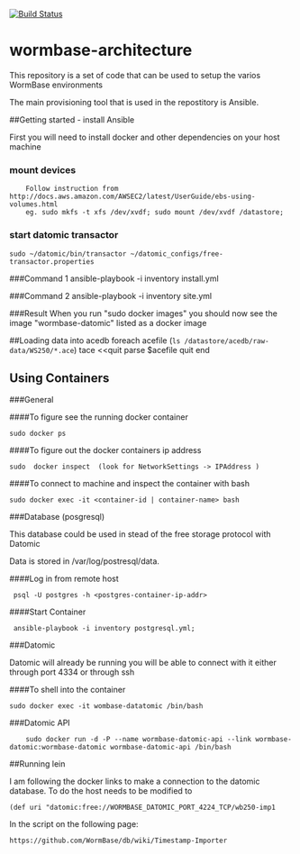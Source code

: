 [![Build Status](https://travis-ci.org/WormBase/wormbase-architecture.svg?branch=develop)](https://travis-ci.org/WormBase/wormbase-architecture) 

# wormbase-architecture
This repository is a set of code that can be used to setup the varios WormBase environments

The main provisioning tool that is used in the repostitory is Ansible.

##Getting started - install Ansible

First you will need to install docker and other dependencies on your host machine

### mount devices
        Follow instruction from http://docs.aws.amazon.com/AWSEC2/latest/UserGuide/ebs-using-volumes.html
        eg. sudo mkfs -t xfs /dev/xvdf; sudo mount /dev/xvdf /datastore;

### start datomic transactor
	sudo ~/datomic/bin/transactor ~/datomic_configs/free-transactor.properties

###Command 1
	ansible-playbook -i inventory install.yml

###Command 2
	ansible-playbook -i inventory site.yml

###Result 
	When you run "sudo docker images" you should now see the image "wormbase-datomic" listed as a docker image


##Loading data into acedb
        foreach acefile (`ls /datastore/acedb/raw-data/WS250/*.ace`)
            tace <<quit
                parse $acefile
            quit
        end


## Using Containers

###General

####To figure see the running docker container

	sudo docker ps

####To figure out the docker containers ip address

	sudo  docker inspect  (look for NetworkSettings -> IPAddress )

####To connect to machine and inspect the container with bash 

	sudo docker exec -it <container-id | container-name> bash

	

###Database (posgresql)

This database could be used in stead of the free storage protocol with Datomic

Data is stored in /var/log/postresql/data.

####Log in from remote host

     psql -U postgres -h <postgres-container-ip-addr>  

####Start Container

     ansible-playbook -i inventory postgresql.yml;

###Datomic

Datomic will already be running you will be able to connect with it either through port 4334 or through ssh

####To shell into the container

	sudo docker exec -it wombase-datatomic /bin/bash

###Datomic API

        sudo docker run -d -P --name wormbase-datomic-api --link wormbase-datomic:wormbase-datomic wormbase-datomic-api /bin/bash


##Running lein

I am following the docker links to make a connection to the datomic database. To do the host needs to be modified to 

	(def uri "datomic:free://WORMBASE_DATOMIC_PORT_4224_TCP/wb250-imp1

In the script on the following page:

	https://github.com/WormBase/db/wiki/Timestamp-Importer
